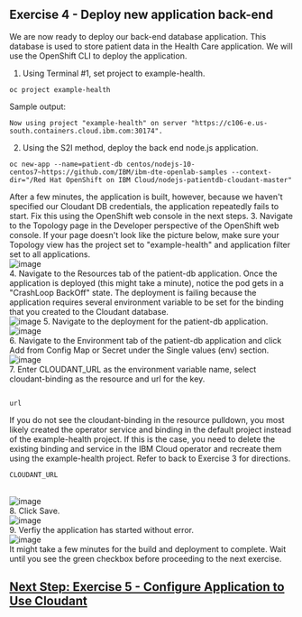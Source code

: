 ## Exercise 4 - Deploy new application back-end
We are now ready to deploy our back-end database application. This database is used to store patient data in the Health Care application. We will use the OpenShift CLI to deploy the application.
1.	Using Terminal #1, set project to example-health.
```
oc project example-health
```
Sample output:
```
Now using project "example-health" on server "https://c106-e.us-south.containers.cloud.ibm.com:30174".
```
2.	Using the S2I method, deploy the back end node.js application.
```
oc new-app --name=patient-db centos/nodejs-10-centos7~https://github.com/IBM/ibm-dte-openlab-samples --context-dir="/Red Hat OpenShift on IBM Cloud/nodejs-patientdb-cloudant-master" 
```
After a few minutes, the application is built, however, because we haven't specified our Cloudant DB credentials, the application repeatedly fails to start. Fix this using the OpenShift web console in the next steps.
3.	Navigate to the Topology page in the Developer perspective of the OpenShift web console.
If your page doesn't look like the picture below, make sure your Topology view has the project set to "example-health" and application filter set to all applications.
<br>![image](https://user-images.githubusercontent.com/36239840/124463728-5b3c8500-dda4-11eb-99c0-c32187830ec5.png)<br>
4.	Navigate to the Resources tab of the patient-db application.
Once the application is deployed (this might take a minute), notice the pod gets in a "CrashLoop BackOff" state. The deployment is failing because the application requires several environment variable to be set for the binding that you created to the Cloudant database.
<br>![image](https://user-images.githubusercontent.com/36239840/124463766-67c0dd80-dda4-11eb-954f-f3fcada877a0.png)
5.	Navigate to the deployment for the patient-db application.
<br>![image](https://user-images.githubusercontent.com/36239840/124463811-760ef980-dda4-11eb-816a-6202740c1e31.png)<br>
6.	Navigate to the Environment tab of the patient-db application and click Add from Config Map or Secret under the Single values (env) section.
<br>![image](https://user-images.githubusercontent.com/36239840/124463843-81fabb80-dda4-11eb-83d5-73fbb4ee3bbd.png)<br>
7.	Enter CLOUDANT_URL as the environment variable name, select cloudant-binding as the resource and url for the key.
```CLOUDANT_URL
```
```
url
```
If you do not see the cloudant-binding in the resource pulldown, you most likely created the operator service and binding in the default project instead of the example-health project. If this is the case, you need to delete the existing binding and service in the IBM Cloud operator and recreate them using the example-health project. Refer to back to Exercise 3 for directions.
```
CLOUDANT_URL
```
<br>![image](https://user-images.githubusercontent.com/36239840/124463946-a35ba780-dda4-11eb-877d-5a8792ca050a.png)<br>
8.	Click Save.
<br>![image](https://user-images.githubusercontent.com/36239840/124464050-c0907600-dda4-11eb-86fd-c6a59e0e58b1.png)<br>
9.	Verfiy the application has started without error.
<br>![image](https://user-images.githubusercontent.com/36239840/124464083-cbe3a180-dda4-11eb-95ae-c8134119b25f.png)<br>
It might take a few minutes for the build and deployment to complete. Wait until you see the green checkbox before proceeding to the next exercise.

## <a href="https://github.com/IBMDeveloperMEA/explore-operators/blob/master/ex5.md">Next Step: Exercise 5 - Configure Application to Use Cloudant</a>
